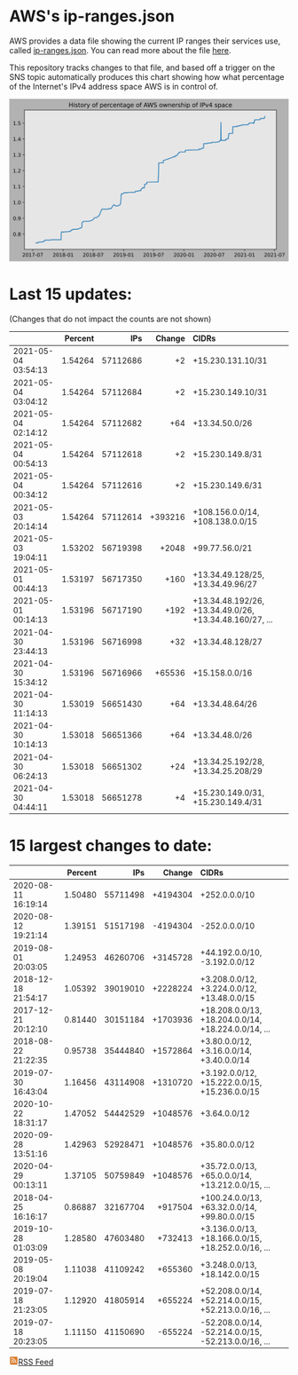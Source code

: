 # AWS's ip-ranges.json

AWS provides a data file showing the current IP ranges their
services use, called [ip-ranges.json](https://ip-ranges.amazonaws.com/ip-ranges.json).  You 
can read more about the file [here](https://docs.aws.amazon.com/general/latest/gr/aws-ip-ranges.html).

This repository tracks changes to that file, and based off a trigger on the SNS topic 
automatically produces this chart showing how what percentage of the Internet's IPv4 
address space AWS is in control of.

![History of AWS](history_count.svg)

# Last 15 updates:

(Changes that do not impact the counts are not shown)

| | Percent | IPs | Change | CIDRs |
| :--- | ---: | ---: | ---: | :--- |
| 2021-05-04 03:54:13 | 1.54264 | 57112686 | +2 | +15.230.131.10/31 |
| 2021-05-04 03:04:12 | 1.54264 | 57112684 | +2 | +15.230.149.10/31 |
| 2021-05-04 02:14:12 | 1.54264 | 57112682 | +64 | +13.34.50.0/26 |
| 2021-05-04 00:54:13 | 1.54264 | 57112618 | +2 | +15.230.149.8/31 |
| 2021-05-04 00:34:12 | 1.54264 | 57112616 | +2 | +15.230.149.6/31 |
| 2021-05-03 20:14:14 | 1.54264 | 57112614 | +393216 | +108.156.0.0/14, +108.138.0.0/15 |
| 2021-05-03 19:04:11 | 1.53202 | 56719398 | +2048 | +99.77.56.0/21 |
| 2021-05-01 00:44:13 | 1.53197 | 56717350 | +160 | +13.34.49.128/25, +13.34.49.96/27 |
| 2021-05-01 00:14:13 | 1.53196 | 56717190 | +192 | +13.34.48.192/26, +13.34.49.0/26, +13.34.48.160/27, ... |
| 2021-04-30 23:44:13 | 1.53196 | 56716998 | +32 | +13.34.48.128/27 |
| 2021-04-30 15:34:12 | 1.53196 | 56716966 | +65536 | +15.158.0.0/16 |
| 2021-04-30 11:14:13 | 1.53019 | 56651430 | +64 | +13.34.48.64/26 |
| 2021-04-30 10:14:13 | 1.53018 | 56651366 | +64 | +13.34.48.0/26 |
| 2021-04-30 06:24:13 | 1.53018 | 56651302 | +24 | +13.34.25.192/28, +13.34.25.208/29 |
| 2021-04-30 04:44:11 | 1.53018 | 56651278 | +4 | +15.230.149.0/31, +15.230.149.4/31 |


# 15 largest changes to date:

| | Percent | IPs | Change | CIDRs |
| :--- | ---: | ---: | ---: | :--- |
| 2020-08-11 16:19:14 | 1.50480 | 55711498 | +4194304 | +252.0.0.0/10 |
| 2020-08-12 19:21:14 | 1.39151 | 51517198 | -4194304 | -252.0.0.0/10 |
| 2019-08-01 20:03:05 | 1.24953 | 46260706 | +3145728 | +44.192.0.0/10, -3.192.0.0/12 |
| 2018-12-18 21:54:17 | 1.05392 | 39019010 | +2228224 | +3.208.0.0/12, +3.224.0.0/12, +13.48.0.0/15 |
| 2017-12-21 20:12:10 | 0.81440 | 30151184 | +1703936 | +18.208.0.0/13, +18.204.0.0/14, +18.224.0.0/14, ... |
| 2018-08-22 21:22:35 | 0.95738 | 35444840 | +1572864 | +3.80.0.0/12, +3.16.0.0/14, +3.40.0.0/14 |
| 2019-07-30 16:43:04 | 1.16456 | 43114908 | +1310720 | +3.192.0.0/12, +15.222.0.0/15, +15.236.0.0/15 |
| 2020-10-22 18:31:17 | 1.47052 | 54442529 | +1048576 | +3.64.0.0/12 |
| 2020-09-28 13:51:16 | 1.42963 | 52928471 | +1048576 | +35.80.0.0/12 |
| 2020-04-29 00:13:11 | 1.37105 | 50759849 | +1048576 | +35.72.0.0/13, +65.0.0.0/14, +13.212.0.0/15, ... |
| 2018-04-25 16:16:17 | 0.86887 | 32167704 | +917504 | +100.24.0.0/13, +63.32.0.0/14, +99.80.0.0/15 |
| 2019-10-28 01:03:09 | 1.28580 | 47603480 | +732413 | +3.136.0.0/13, +18.166.0.0/15, +18.252.0.0/16, ... |
| 2019-05-08 20:19:04 | 1.11038 | 41109242 | +655360 | +3.248.0.0/13, +18.142.0.0/15 |
| 2019-07-18 21:23:05 | 1.12920 | 41805914 | +655224 | +52.208.0.0/14, +52.214.0.0/15, +52.213.0.0/16, ... |
| 2019-07-18 20:23:05 | 1.11150 | 41150690 | -655224 | -52.208.0.0/14, -52.214.0.0/15, -52.213.0.0/16, ... |


[![RSS Icon](rss-icon.png)RSS Feed](https://raw.githubusercontent.com/seligman/aws-ip-ranges/master/rss.xml)
